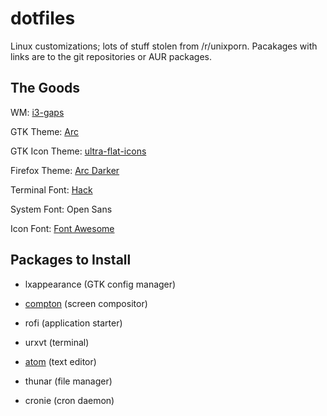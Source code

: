 dotfiles
========
Linux customizations; lots of stuff stolen from /r/unixporn. Pacakages with links are to the git repositories or AUR packages.

The Goods
---------

WM: [i3-gaps](https://aur.archlinux.org/i3-gaps-git.git)

GTK Theme: [Arc](https://github.com/horst39180/Arc-theme.git)

GTK Icon Theme: [ultra-flat-icons](https://aur.archlinux.org/ultra-flat-icons.git)

Firefox Theme: [Arc Darker](https://addons.mozilla.org/En-us/firefox/addon/arc-darker-theme/)

Terminal Font: [Hack](https://aur.archlinux.org/otf-hack.git)

System Font: Open Sans

Icon Font: [Font Awesome](https://aur.archlinux.org/ttf-font-awesome.git)

Packages to Install
-------------------

* lxappearance (GTK config manager)

* [compton](https://aur.archlinux.org/compton.git) (screen compositor)

* rofi (application starter)

* urxvt (terminal)

* [atom](https://aur.archlinux.org/atom-editor.git) (text editor)

* thunar (file manager)

* cronie (cron daemon)
